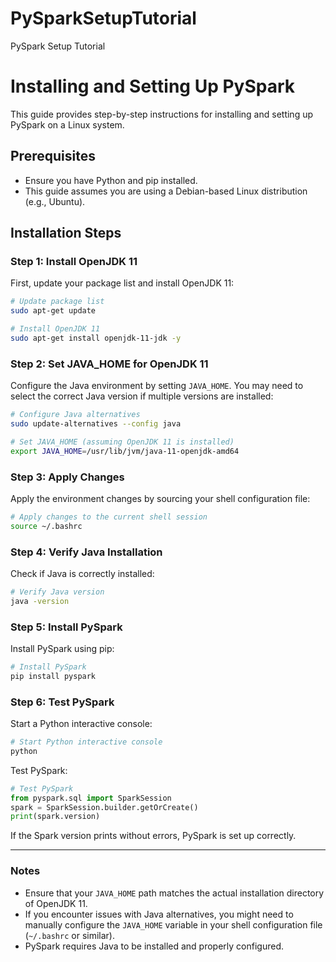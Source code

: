 # PySparkSetupTutorial
PySpark Setup Tutorial

# Installing and Setting Up PySpark

This guide provides step-by-step instructions for installing and setting up PySpark on a Linux system.

## Prerequisites

- Ensure you have Python and pip installed.
- This guide assumes you are using a Debian-based Linux distribution (e.g., Ubuntu).

## Installation Steps

### Step 1: Install OpenJDK 11

First, update your package list and install OpenJDK 11:

```bash
# Update package list
sudo apt-get update

# Install OpenJDK 11
sudo apt-get install openjdk-11-jdk -y
```

### Step 2: Set JAVA_HOME for OpenJDK 11

Configure the Java environment by setting `JAVA_HOME`. You may need to select the correct Java version if multiple versions are installed:

```bash
# Configure Java alternatives
sudo update-alternatives --config java

# Set JAVA_HOME (assuming OpenJDK 11 is installed)
export JAVA_HOME=/usr/lib/jvm/java-11-openjdk-amd64
```

### Step 3: Apply Changes

Apply the environment changes by sourcing your shell configuration file:

```bash
# Apply changes to the current shell session
source ~/.bashrc
```

### Step 4: Verify Java Installation

Check if Java is correctly installed:

```bash
# Verify Java version
java -version
```

### Step 5: Install PySpark

Install PySpark using pip:

```bash
# Install PySpark
pip install pyspark
```

### Step 6: Test PySpark

Start a Python interactive console:

```python
# Start Python interactive console
python
```

Test PySpark:

```python
# Test PySpark
from pyspark.sql import SparkSession
spark = SparkSession.builder.getOrCreate()
print(spark.version)
```

If the Spark version prints without errors, PySpark is set up correctly.

---

### Notes

- Ensure that your `JAVA_HOME` path matches the actual installation directory of OpenJDK 11.
- If you encounter issues with Java alternatives, you might need to manually configure the `JAVA_HOME` variable in your shell configuration file (`~/.bashrc` or similar).
- PySpark requires Java to be installed and properly configured.
